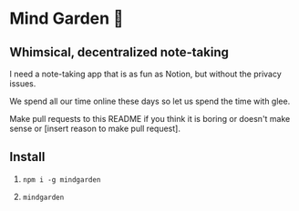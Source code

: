 # Mind Garden 🌳

## Whimsical, decentralized note-taking

I need a note-taking app that is as fun as Notion, but without the privacy issues.

We spend all our time online these days so let us spend the time with glee.

Make pull requests to this README if you think it is boring or doesn't make sense or [insert reason to make pull request].

## Install

1. `npm i -g mindgarden`

2. `mindgarden`
